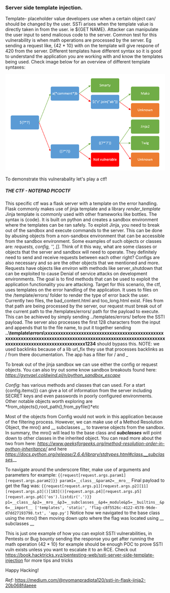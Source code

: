 ### Server side template injection. 

Template- placeholder value developers use when a certain object can/ should be changed by the user.
SSTi arises when the template value is directly taken in from the user. ie ${GET NAME}.
Attacker can manipulate the user input to send malicous code to the server.
Common test for this vulnerability is when math operations are processed by the server. Eg sending a request like, {42 * 10} with on the template will give respone of 420 from the server.
Different templates have different syntax so it is good to understand the application you are working with and know the templates being used. Check image below for an overview of different template syntaxes:

![Alt text](../images/template-decision-tree.png)

To demonstrate this vulnerabality let's play a ctf!

##### THE CTF - NOTEPAD PICOCTF 
 This specific ctf was a flask server with a template on the error handling.
 Flask commonly makes use of jinja template and a library *render_template*
 Jinja template is commonly used with other frameworks like bottles. The syntax is {code}.
 It is built on python and creates a sandbox environment where the templates can be ran safely. To exploit Jinja, you need to break out of the sandbox and execute commands to the server. This can be done by abusing objects from a non-sandbox environment that can be accessible from the sandbox environment. Some examples of such objects or classes are: *requests, config, '', []*. Think of it this way, what are some classes or objects that the server and sandbox will need to operate. They definitely need to send and receive requests between each other right? Configs are also necessary and so are the other objects that we mentioned and more. 
 Requests have objects like *environ* with methods like server_shutdown that can be exploited to cause Denial of service attacks on development environments.
 The goal is to find methods that can be used to exploit the application functionality you are attacking. 
 Target for this scenario, the ctf, uses templates on the error handling of the application. It uses to files on the /template/errors/ folder to render the type of error back the user. Currently two files, the bad_content.html and too_long.html exist.
 Files from that path are being processed by the server, our request must break out of the current path to the /templates/errors/  path for the payload to execute. This can be achieved by simply sending ../templates/errors/   before the SSTI payload. 
 The server also processes the first 128 characters from the input and appends that to the file name, to put it together sending **..\template\errors\xxxxxxxxxxxxxxxxxxxxxxxxxxxxxxxxxxxxxxxxxxxxxxxxxxxxxxxxxxxxxxxxxxxxxxxxxxxxxxxxxxxxxxxxxxxxxxxxxxxxxxxxxxxxxxxxxxxxxxxxxxxxxxxxxxxxxxxxxxx1234** should bypass this. NOTE: we used backlinks because of a lib url_fix they use that processes backlinks as / from there documentation. The app has a filter for / and _
 
 To break out of the jinja sandbox we can use either the config or request objects. You can also try out some know sandbox breakouts found here: _https://gynvael.coldwind.pl/n/python_sandbox_escape_
 
 *Config:* has various methods and classes that can used. For a start {config.items()} can give a lot of information from the server including SECRET keys and even passwords in poorly configured environments. Other notable objects worth exploring are *from_objects(),root_path(),from_pyfile()*etc
 
 
 Most of the objects from Config would not work in this application because of the filtering process. However, we can make use of a Method Resolution Object, the mro() and  __ subclasses __ to traverse objects from the sandbox. In summary, the mro() will lead to the base class and ___subclasses___ will point down to other classes in the inherited object. You can read more about the two from here: _https://www.geeksforgeeks.org/method-resolution-order-in-python-inheritance/_ and here
 _https://docs.python.org/release/2.6.4/library/stdtypes.html#class.__subclasses___

 To navigate around the underscore filter, make use of arguments and parameters for example: 	 ```
	{{request[request.args.param1][request.args.param2]}} param1=__class__&param2=__mro__
		```
 Final payload to get the flag was:
	 ```
	{{request[request.args.p1][request.args.p2][11][request.args.p3]()[183]()[request.args.p4][request.args.p5][request.args.p6]('os').listdir('.')}} p1=__class__&p2=__mro__&p3=__subclasses__&p4=_module&p5=__builtins__&p6=__import__
	['templates', 'static', 'flag-c8f5526c-4122-4578-96de-d7dd27193798.txt', 'app.py']
	 ```
 Notice how we navigated to the base class using the mro() then moving down upto where the flag was located using  __ subclasses __ 

 This is just one example of how you can exploit SSTI vulnerabilities, in Pentests or Bug bounty sending the response you get after running the math operation {42 * 10} for example should be enough POC to prove SSTI vuln exists unless you want to escalate it to an RCE. Check out https://book.hacktricks.xyz/pentesting-web/ssti-server-side-template-injection for more tips and tricks

Happy Hacking!
 


_Ref:_
https://medium.com/@nyomanpradipta120/ssti-in-flask-jinja2-20b068fdaeee
